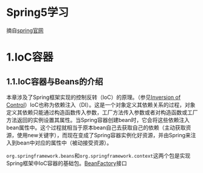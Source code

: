 Spring5学习
=========

摘自[spring官网](https://docs.spring.io/spring/docs/5.1.0.RELEASE/spring-framework-reference/core.html#beans)

# 1.IoC容器

## 1.1.IoC容器与Beans的介绍

本章涉及了Spring框架实现的控制反转（IoC）的原理。（参见[Inversion of Control](https://docs.spring.io/spring/docs/5.1.0.RELEASE/spring-framework-reference/overview.html#background-ioc)）IoC也称为依赖注入（DI）。这是一个对象定义其依赖关系的过程，对象定义其依赖只能通过构造函数传入参数，工厂方法传入参数或者对构造函数或工厂方法返回的实例设置其属性。当Spring容器创建bean时，它会将这些依赖注入bean属性中。这个过程就相当于原本bean自己去获取自己的依赖（主动获取资源，使用new关键字），而现在变成了Spring容器实例化好资源，并由Spring来注入到bean中对应的属性中（被动接受资源）。

`org.springframework.beans`和`org.springframework.context`这两个包是实现Spring框架中IoC容器的基础包。[BeanFactory](https://docs.spring.io/spring-framework/docs/5.1.0.RELEASE/javadoc-api/org/springframework/beans/factory/BeanFactory.html)接口